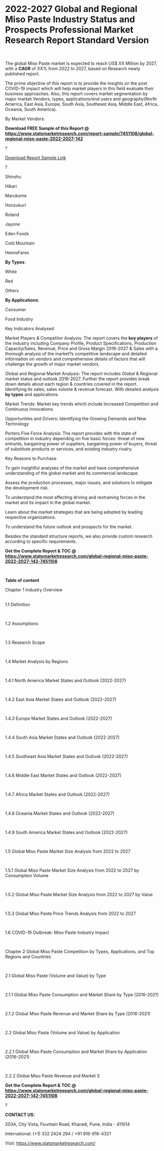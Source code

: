<h1>2022-2027 Global and Regional Miso Paste Industry Status and Prospects Professional Market Research Report Standard Version</h1><br/><p>The global Miso Paste market is expected to reach US$ XX Million by 2027, with a <strong>CAGR</strong> of XX% from 2022 to 2027, based on Research newly published report.</p>
 
 
 
 <p>The prime objective of this report is to provide the insights on the post COVID-19 impact which will help market players in this field evaluate their business approaches. Also, this report covers market segmentation by major market Vendors, types, applications/end users and geography(North America, East Asia, Europe, South Asia, Southeast Asia, Middle East, Africa, Oceania, South America).</p>
 
 
 
 <p>By Market Vendors:</p>
 
 
 
 <div><b>Download FREE Sample of this Report @ <a href="https://www.statsmarketresearch.com/download-free-sample/7451108/global-regional-miso-paste-2022-2027-142">https://www.statsmarketresearch.com/report-sample/7451108/global-regional-miso-paste-2022-2027-142</a></b></div>
 
 
 
 <p>? </p>
 
 
 
 <p><a href="https://www.statsmarketresearch.com/download-free-sample/7451108/global-regional-miso-paste-2022-2027-142">Download Report Sample Link</a></p>
 
 
 
 <p>? </p>
 
 
 
 <p>Shinshu</p>
 
 
 
 <p>Hikari</p>
 
 
 
 <p>Marukome</p>
 
 
 
 <p>Honzukuri</p>
 
 
 
 <p>Roland</p>
 
 
 
 <p>Jayone</p>
 
 
 
 <p>Eden Foods</p>
 
 
 
 <p>Cold Mountain</p>
 
 
 
 <p>HemisFares</p>
 
 
 
 <p><strong>By Types</strong>:</p>
 
 
 
 <p>White</p>
 
 
 
 <p>Red</p>
 
 
 
 <p>Others</p>
 
 
 
 <p><strong><strong>By Applications</strong></strong>:</p>
 
 
 
 <p>Consumer</p>
 
 
 
 <p>Food Industry</p>
 
 
 
 <p>Key Indicators Analysed</p>
 
 
 
 <p>Market Players & Competitor Analysis: The report covers the <strong>key players</strong> of the industry including Company Profile, Product Specifications, Production Capacity/Sales, Revenue, Price and Gross Margin 2016-2027 & Sales with a thorough analysis of the market?s competitive landscape and detailed information on vendors and comprehensive details of factors that will challenge the growth of major market vendors.</p>
 
 
 
 <p>Global and Regional Market Analysis: The report includes Global & Regional market status and outlook 2016-2027. Further the report provides break down details about each region & countries covered in the report. Identifying its sales, sales volume & revenue forecast. With detailed analysis <strong>by types</strong> and applications.</p>
 
 
 
 <p>Market Trends: Market key trends which include Increased Competition and Continuous Innovations.</p>
 
 
 
 <p>Opportunities and Drivers: Identifying the Growing Demands and New Technology</p>
 
 
 
 <p>Porters Five Force Analysis: The report provides with the state of competition in industry depending on five basic forces: threat of new entrants, bargaining power of suppliers, bargaining power of buyers, threat of substitute products or services, and existing industry rivalry.</p>
 
 
 
 <p>Key Reasons to Purchase</p>
 
 
 
 <p>To gain insightful analyses of the market and have comprehensive understanding of the global market and its commercial landscape.</p>
 
 
 
 <p>Assess the production processes, major issues, and solutions to mitigate the development risk.</p>
 
 
 
 <p>To understand the most affecting driving and restraining forces in the market and its impact in the global market.</p>
 
 
 
 <p>Learn about the market strategies that are being adopted by leading respective organizations.</p>
 
 
 
 <p>To understand the future outlook and prospects for the market.</p>
 
 
 
 <p>Besides the standard structure reports, we also provide custom research according to specific requirements.</p>
 
 
 
 <div><b>Get the Complete Report & TOC @ <a href="https://www.statsmarketresearch.com/global-regional-miso-paste-2022-2027-142-7451108">https://www.statsmarketresearch.com/global-regional-miso-paste-2022-2027-142-7451108</a></b></div>
 
 
 
 <p><br />
 
 <b>Table of content</b></p>
 
 
 
 <p>Chapter 1 Industry Overview<br />
 
 <br />
 
 1.1 Definition<br />
 
 <br />
 
 1.2 Assumptions<br />
 
 <br />
 
 1.3 Research Scope<br />
 
 <br />
 
 1.4 Market Analysis by Regions<br />
 
 <br />
 
 1.4.1 North America Market States and Outlook (2022-2027)<br />
 
 <br />
 
 1.4.2 East Asia Market States and Outlook (2022-2027)<br />
 
 <br />
 
 1.4.3 Europe Market States and Outlook (2022-2027)<br />
 
 <br />
 
 1.4.4 South Asia Market States and Outlook (2022-2027)<br />
 
 <br />
 
 1.4.5 Southeast Asia Market States and Outlook (2022-2027)<br />
 
 <br />
 
 1.4.6 Middle East Market States and Outlook (2022-2027)<br />
 
 <br />
 
 1.4.7 Africa Market States and Outlook (2022-2027)<br />
 
 <br />
 
 1.4.8 Oceania Market States and Outlook (2022-2027)<br />
 
 <br />
 
 1.4.9 South America Market States and Outlook (2022-2027)<br />
 
 <br />
 
 1.5 Global Miso Paste Market Size Analysis from 2022 to 2027<br />
 
 <br />
 
 1.5.1 Global Miso Paste Market Size Analysis from 2022 to 2027 by Consumption Volume<br />
 
 <br />
 
 1.5.2 Global Miso Paste Market Size Analysis from 2022 to 2027 by Value<br />
 
 <br />
 
 1.5.3 Global Miso Paste Price Trends Analysis from 2022 to 2027<br />
 
 <br />
 
 1.6 COVID-19 Outbreak: Miso Paste Industry Impact<br />
 
 <br />
 
 Chapter 2 Global Miso Paste Competition by Types, Applications, and Top Regions and Countries<br />
 
 <br />
 
 2.1 Global Miso Paste (Volume and Value) by Type<br />
 
 <br />
 
 2.1.1 Global Miso Paste Consumption and Market Share by Type (2016-2021)<br />
 
 <br />
 
 2.1.2 Global Miso Paste Revenue and Market Share by Type (2016-2021)<br />
 
 <br />
 
 2.2 Global Miso Paste (Volume and Value) by Application<br />
 
 <br />
 
 2.2.1 Global Miso Paste Consumption and Market Share by Application (2016-2021)<br />
 
 <br />
 
 2.2.2 Global Miso Paste Revenue and Market S</p>
 
 
 
 <div><b>Get the Complete Report & TOC @ <a href="https://www.statsmarketresearch.com/global-regional-miso-paste-2022-2027-142-7451108">https://www.statsmarketresearch.com/global-regional-miso-paste-2022-2027-142-7451108</a></b></div>
 
 
 
 <p>? </p>
 
 
 
 <p><b>CONTACT US:</b><br />
 
 203A, City Vista, Fountain Road, Kharadi, Pune, India - 411014<br />
 
 International: (+1) 332 2424 294 / +91 916-916-4321<br />
 
 Visit: <a href="https://www.statsmarketresearch.com/">https://www.statsmarketresearch.com/</a></p>